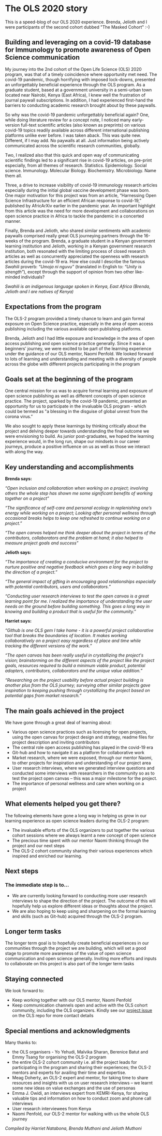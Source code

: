 # The OLS 2020 story
This is a speed-blog of our OLS 2020 experience. Brenda, Jelioth and I were participants of the second cohort dubbed "The Masked Cohort" :-)

## Building and leveraging on a covid-19 database for Immunology to promote awareness of Open Science communication
My journey into the 2nd cohort of the Open Life Science (OLS) 2020 program, was that of a timely coincidence where opportunity met need. The covid-19 pandemic, though horrifying with imposed lock-downs, presented an unforgettably beneficial experience through the OLS program. As a graduate student, based at a government university in a semi-urban town located near Nairobi, Kenya (East Africa), I knew well the frustration of journal paywall subscriptions. In addition, I had experienced first-hand the barriers to conducting academic research brought about by these paywalls.

So why was the covid-19 pandemic unforgettably beneficial again? One, while doing literature review for a concept note, I noticed many early-version full-text scientific articles (also known as preprints) on various covid-19 topics readily available across different international publishing platforms unlike ever before. I was taken aback. This was quite new. Different, if I may add. No paywalls at all. Just information being actively communicated across the scientific research communities, globally. 

Two, I realized also that this quick and open way of communicating scientific findings led to a significant rise in covid-19 articles, on pre-print especially, from all themes of research. Statistics. Epidemiology. Social science. Immunology. Molecular Biology. Biochemistry. Microbiology. Name them all. 

Three, a drive to increase visibility of covid-19 immunology research articles especially during the initial global vaccine development phase was born. One major motivation for this project was from an article, “Harnessing Open Science Infrastructure for an efficient African response to covid-19,” published by AfricArXiv earlier in the pandemic year. An important highlight from this article was the need for more development and collaborations on open science practice in Africa to tackle the pandemic in a concerted manner. 

Finally, Brenda and Jelioth, who shared similar sentiments with academic paywalls comprised really great OLS journeying partners through the 16-weeks of the program. Brenda, a graduate student in a Kenyan government learning institution and Jelioth, working in a Kenyan government research institution, both resonated with the limiting process of closed research articles as well as concurrently appreciated the openness with research articles during the covid-19 era. How else could I describe the famous *Swahili* proverb: *“Umoja ni nguvu”* (translated in English to: *“Unity is strength”*), except through the support of opinion from two other like-minded individuals?

*Swahili is an indigenous language spoken in Kenya, East Africa (Brenda, Jelioth and I are natives of Kenya)*

## Expectations from the program
The OLS-2 program provided a timely chance to learn and gain formal exposure on Open Science practice, especially in the area of open access publishing including the various available open publishing platforms. 

Brenda, Jelioth and I had little exposure and knowledge in the area of open access publishing and open science practice generally. Since it was a beginners’ journey, we were excited to be part of the learning experience under the guidance of our OLS mentor, Naomi Penfold. We looked forward to lots of learning and understanding and meeting with a diversity of people across the globe with different projects participating in the program

## Goals set at the beginning of the program
One central mission for us was to acquire formal learning and exposure of open science publishing as well as different concepts of open science practice. The project, sparked by the covid-19 pandemic, presented an opportunity for us to participate in the invaluable OLS program - which could be termed as "a blessing in the disguise of global unrest from the corona virus.”

We also sought to apply these learnings by thinking critically about the project and delving deeper towards understanding the final outcome we were envisioning to build.
As junior post-graduates, we hoped the learning experience would, in the long run, shape our mindsets in our career journeys, produce a positive influence on us as well as those we interact with along the way.

## Key understanding and accomplishments
**Brenda says:**

*“Open inclusion and collaboration when working on a project; involving others the whole step has shown me some significant benefits of working together on a project”*

*“The significance of self-care and personal ecology in replenishing one’s energy while working on a project; Looking after personal wellness through occasional breaks helps to keep one refreshed to continue working on a project.”*

*“The open canvas helped me think deeper about the project in terms of the contributors, collaborators and the problem at hand; it also helped to measure project goals and success”*

**Jelioth says:**

*“The importance of creating a conducive environment for the project to nurture positive and negative feedback which goes a long way in building the direction of a project.”*

*“The general impact of gifting in encouraging good relationships especially with potential contributors, users and collaborators.”*

*“Conducting user research interviews to test the open canvas is a great learning point for me. I realized the importance of understanding the user needs on the ground before building something. This goes a long way in knowing and building a product that is useful for the community.”*

**Harriet says:**

*“Github is one OLS gem I take home - it is a powerful project collaborative tool that breaks the boundaries of location. It makes working collaboratively on a project easy regardless of place and time while tracking the different versions of the work.”*

*“The open canvas has been really useful in crystallizing the project's vision; brainstorming on the different aspects of the project like the project goals, resources required to build a minimum viable product, potential adopters, contributors, collaborators and the unique value addition.”*

*“Researching on the project usability before actual project building is another plus from the OLS journey; surveying other similar projects gave inspiration to keeping pushing through crystallizing the project based on potential gaps from market research.”*

## The main goals achieved in the project
We have gone through a great deal of learning about: 
- Various open science practices such as licensing for open projects, using the open canvas for project design and strategy, readme files for project description and inviting contributors
- The central role open access publishing has played in the covid-19 era
- Git-hub and how to navigate it as a platform for collaborative work
- Market research, where we were exposed, through our mentor Naomi, to other projects for inspiration and understanding of our project area
- User research interviews, where we generated interview questions and conducted some interviews with researchers in the community so as to test the project open canvas – this was a major milestone for the project.
- The importance of personal wellness and care when working on a project

## What elements helped you get there?
The following elements have gone a long way in helping us grow in our learning experience as open science leaders during the OLS-2 program:
- The invaluable efforts of the OLS organizers to put together the various cohort sessions where we always learnt a new concept of open science
- The precious time spent with our mentor Naomi thinking through the project and our next steps
- The OLS-2 cohort community sharing their various experiences which inspired and enriched our learning.

## Next steps
### The immediate step is to...
- We are currently looking forward to conducting more user research interviews to shape the direction of the project. The outcome of this will hopefully help us explore different ideas or thoughts about the project.
- We are also hoping to keep using and sharpening on the formal learning and skills (such as Git-hub) acquired through the OLS-2 program.

## Longer term tasks
The longer term goal is to hopefully create beneficial experiences in our communities through the project we are building, which will set a good stage to promote more awareness of the value of open science communication and open science generally.
Inviting more efforts and inputs to collaborate on this project is also part of the longer term tasks

## Staying connected
We look forward to:
- Keep working together with our OLS mentor, Naomi Penfold
- Keep communication channels open and active with the OLS cohort community, including the OLS organizers. Kindly see our [project issue](https://github.com/open-life-science/ols-2/issues/85) on the OLS repo for more contact details

## Special mentions and acknowledgments
Many thanks to:
- the OLS organisers - Yo Yehudi, Malvika Sharan, Berenice Batut and Emmy Tsang for organising the OLS-2 program
- the entire OLS-2 cohort community i.e. all the project leads for participating in the program and sharing their experiences; the OLS-2 mentors and experts for availing their time and expertise.
- Meag Doherty, an OLS-2 expert and mentor, for taking time to share resources and insights with us on user research interviews – we learnt some new ideas on value exchanges and the use of personas
- Emma J. Owidi, an interviews expert from KEMRI-Kenya, for sharing valuable tips and information on how to conduct zoom and phone call interviews
- User research interviewees from Kenya
- Naomi Penfold, our OLS-2 mentor for walking with us the whole OLS journey

*Compiled by Harriet Natabona, Brenda Muthoni and Jelioth Muthoni*
